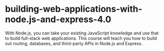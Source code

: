# building-web-applications-with-node.js-and-express-4.0
With Node.js, you can take your existing JavaScript knowledge and use that to build full-stack web applications. This course will teach you how to build out routing, databases, and third-party APIs in Node.js and Express.

